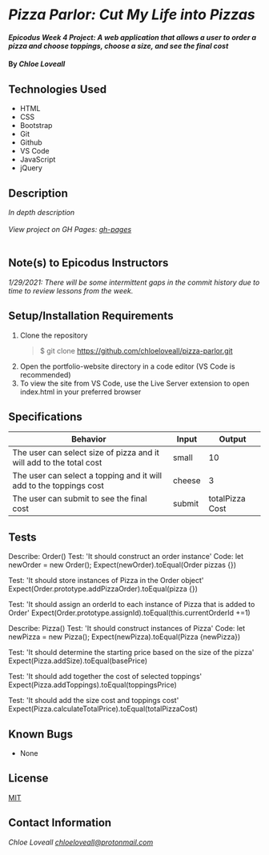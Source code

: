 # _Pizza Parlor: Cut My Life into Pizzas_

#### _Epicodus Week 4 Project: A web application that allows a user to order a pizza and choose toppings, choose a size, and see the final cost_

#### By _**Chloe Loveall**_

## Technologies Used

* HTML
* CSS
* Bootstrap
* Git
* Github
* VS Code
* JavaScript
* jQuery

## Description

_In depth description_<br><br>
_View project on GH Pages: [gh-pages](https://chloeloveall.github.io/pizza-parlor/)_<br><br>

## Note(s) to Epicodus Instructors

_1/29/2021: There will be some intermittent gaps in the commit history due to time to review lessons from the week._

## Setup/Installation Requirements

1. Clone the repository
    >$ git clone https://github.com/chloeloveall/pizza-parlor.git
2. Open the portfolio-website directory in a code editor (VS Code is recommended)
3. To view the site from VS Code, use the Live Server extension to open index.html in your preferred browser 

## Specifications 

| Behavior                                                               | Input      | Output          |
| ---------------------------------------------------------------------- | ---------- | --------------- |
| The user can select size of pizza and it will add to the total cost    | small      | 10              |
| The user can select a topping and it will add to the toppings cost     | cheese     | 3               |
| The user can submit to see the final cost                              | submit     | totalPizza Cost |

## Tests 

Describe: Order()
Test: 'It should construct an order instance'
Code: let newOrder = new Order();
Expect(newOrder).toEqual(Order pizzas {})

Test: 'It should store instances of Pizza in the Order object'
Expect(Order.prototype.addPizzaOrder).toEqual(pizza {})

Test: 'It should assign an orderId to each instance of Pizza that is added to Order'
Expect(Order.prototype.assignId).toEqual(this.currentOrderId +=1)

Describe: Pizza()
Test: 'It should construct instances of Pizza'
Code: let newPizza = new Pizza();
Expect(newPizza).toEqual(Pizza {newPizza})

Test: 'It should determine the starting price based on the size of the pizza'
Expect(Pizza.addSize).toEqual(basePrice)

Test: 'It should add together the cost of selected toppings'
Expect(Pizza.addToppings).toEqual(toppingsPrice)

Test: 'It should add the size cost and toppings cost'
Expect(Pizza.calculateTotalPrice).toEqual(totalPizzaCost)

## Known Bugs

* None

## License

[MIT](LICENSE.md)

## Contact Information

_Chloe Loveall <chloeloveall@protonmail.com>_